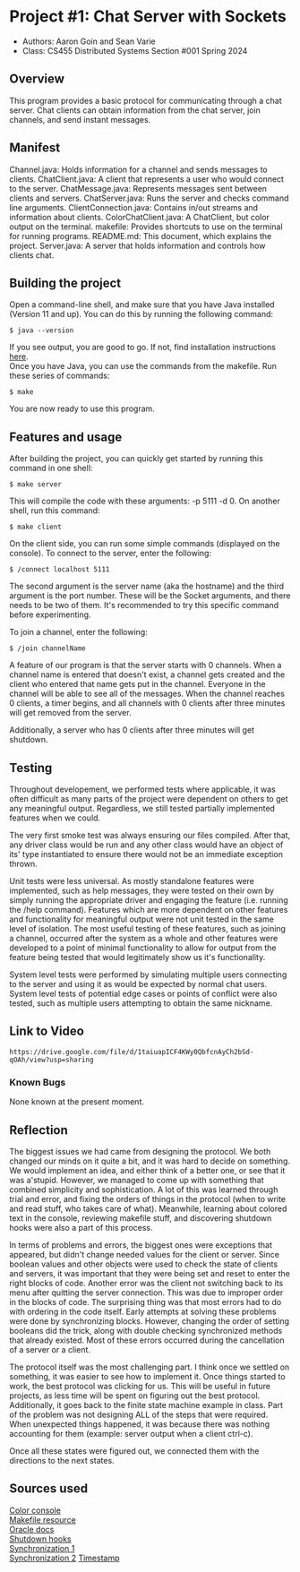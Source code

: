 # Project #1: Chat Server with Sockets

* Authors: Aaron Goin and Sean Varie
* Class: CS455 Distributed Systems Section #001 Spring 2024

## Overview

This program provides a basic protocol for communicating through a chat server. Chat clients can obtain information from the chat server, join channels, and send instant messages.

## Manifest

Channel.java: Holds information for a channel and sends messages to clients.
ChatClient.java: A client that represents a user who would connect to the server.
ChatMessage.java: Represents messages sent between clients and servers.
ChatServer.java: Runs the server and checks command line arguments.
ClientConnection.java: Contains in/out streams and information about clients.
ColorChatClient.java: A ChatClient, but color output on the terminal.
makefile: Provides shortcuts to use on the terminal for running programs.
README.md: This document, which explains the project.
Server.java: A server that holds information and controls how clients chat.

## Building the project

Open a command-line shell, and make sure that you have Java installed (Version 11 and up).
You can do this by running the following command:
```
$ java --version
```
If you see output, you are good to go. If not, find installation instructions
[here](https://www.java.com/en/download/).\
Once you have Java, you can use the commands from the makefile. Run these series of commands:
```
$ make
```
You are now ready to use this program.

## Features and usage

After building the project, you can quickly get started by running this command in one shell:
```
$ make server
```
This will compile the code with these arguments: -p 5111 -d 0. On another shell, run this command:
```
$ make client
```
On the client side, you can run some simple commands (displayed on the console). To connect to
the server, enter the following:
```
$ /connect localhost 5111
```
The second argument is the server name (aka the hostname) and the third argument is the port number.
These will be the Socket arguments, and there needs to be two of them. It's recommended to try
this specific command before experimenting. 

To join a channel, enter the following:
```
$ /join channelName
```
A feature of our program is that the server starts with 0 channels. When a channel name is entered
that doesn't exist, a channel gets created and the client who entered that name gets put in the
channel. Everyone in the channel will be able to see all of the messages. When the channel reaches
0 clients, a timer begins, and all channels with 0 clients after three minutes will get removed from
the server.

Additionally, a server who has 0 clients after three minutes will get shutdown.

## Testing

Throughout developement, we performed tests where applicable, it was often difficult as many parts 
of the project were dependent on others to get any meaningful output. Regardless, we still tested 
partially implemented features when we could. 

The very first smoke test was always ensuring our files compiled. After that, any driver class would 
be run and any other class would have an object of its' type instantiated to ensure there would not 
be an immediate exception thrown.

Unit tests were less universal. As mostly standalone features were implemented, such as help messages, 
they were tested on their own by simply running the appropriate driver and engaging the feature (i.e. 
running the /help command). Features which are more dependent on other features and functionality for 
meaningful output were not unit tested in the same level of isolation. The most useful testing of 
these features, such as joining a channel, occurred after the system as a whole and other features 
were developed to a point of minimal functionality to allow for output from the feature being tested 
that would legitimately show us it's functionality.

System level tests were performed by simulating multiple users connecting to the server and using it 
as would be expected by normal chat users. System level tests of potential edge cases or points of 
conflict were also tested, such as multiple users attempting to obtain the same nickname.

## Link to Video
```
https://drive.google.com/file/d/1taiuapICF4KWy0QbfcnAyCh2bSd-qOAh/view?usp=sharing
```

### Known Bugs

None known at the present moment.

## Reflection

The biggest issues we had came from designing the protocol. We both changed our minds on it quite
a bit, and it was hard to decide on something. We would implement an idea, and either think of a 
better one, or see that it was a'stupid. However, we managed to come up with something that combined
simplicity and sophistication. A lot of this was learned through trial and error, and fixing the orders
of things in the protocol (when to write and read stuff, who takes care of what). Meanwhile, learning
about colored text in the console, reviewing makefile stuff, and discovering shutdown hooks were also
a part of this process.

In terms of problems and errors, the biggest ones were exceptions that appeared, but didn't change
needed values for the client or server. Since boolean values and other objects were used to check
the state of clients and servers, it was important that they were being set and reset to enter the
right blocks of code. Another error was the client not switching back to its menu after quitting
the server connection. This was due to improper order in the blocks of code. The surprising thing
was that most errors had to do with ordering in the code itself. Early attempts at solving these
problems were done by synchronizing blocks. However, changing the order of setting booleans did the
trick, along with double checking synchronized methods that already existed. Most of these errors
occurred during the cancellation of a server or a client.

The protocol itself was the most challenging part. I think once we settled on something, it was 
easier to see how to implement it. Once things started to work, the best protocol was clicking
for us. This will be useful in future projects, as less time will be spent on figuring out the
best protocol. Additionally, it goes back to the finite state machine example in class. Part of the 
problem was not designing ALL of the steps that were required. When unexpected things happened, it
was because there was nothing accounting for them (example: server output when a client ctrl-c).

Once all these states were figured out, we connected them with the directions to the next states.

## Sources used

[Color console](https://stackoverflow.com/questions/5762491/how-to-print-color-in-console-using-system-out-println)\
[Makefile resource](https://stackoverflow.com/questions/32127524/how-to-install-and-use-make-in-windows)\
[Oracle docs](https://docs.oracle.com/javase/8/docs/api/)\
[Shutdown hooks](https://www.geeksforgeeks.org/jvm-shutdown-hook-java/)\
[Synchronization 1](https://www.geeksforgeeks.org/synchronization-in-java/)\
[Synchronization 2](https://www.baeldung.com/java-synchronized)
[Timestamp](https://stackoverflow.com/questions/8345023/need-to-get-current-timestamp-in-java)